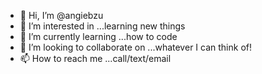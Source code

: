 - 👋 Hi, I’m @angiebzu
- 👀 I’m interested in ...learning new things
- 🌱 I’m currently learning ...how to code
- 💞️ I’m looking to collaborate on ...whatever I can think of!
- 📫 How to reach me ...call/text/email

<!---
angiebzu/angiebzu is a ✨ special ✨ repository because its `README.md` (this file) appears on your GitHub profile.
You can click the Preview link to take a look at your changes.
--->
